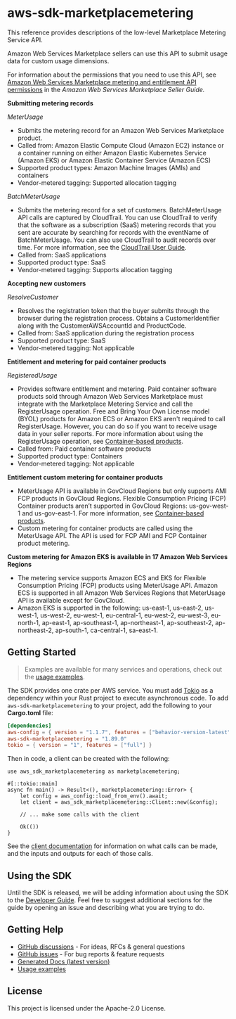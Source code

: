 # aws-sdk-marketplacemetering

This reference provides descriptions of the low-level Marketplace Metering Service API.

Amazon Web Services Marketplace sellers can use this API to submit usage data for custom usage dimensions.

For information about the permissions that you need to use this API, see [Amazon Web Services Marketplace metering and entitlement API permissions](https://docs.aws.amazon.com/marketplace/latest/userguide/iam-user-policy-for-aws-marketplace-actions.html) in the _Amazon Web Services Marketplace Seller Guide._

__Submitting metering records__

_MeterUsage_
  - Submits the metering record for an Amazon Web Services Marketplace product.
  - Called from: Amazon Elastic Compute Cloud (Amazon EC2) instance or a container running on either Amazon Elastic Kubernetes Service (Amazon EKS) or Amazon Elastic Container Service (Amazon ECS)
  - Supported product types: Amazon Machine Images (AMIs) and containers
  - Vendor-metered tagging: Supported allocation tagging

_BatchMeterUsage_
  - Submits the metering record for a set of customers. BatchMeterUsage API calls are captured by CloudTrail. You can use CloudTrail to verify that the software as a subscription (SaaS) metering records that you sent are accurate by searching for records with the eventName of BatchMeterUsage. You can also use CloudTrail to audit records over time. For more information, see the [CloudTrail User Guide](https://docs.aws.amazon.com/awscloudtrail/latest/userguide/cloudtrail-concepts.html).
  - Called from: SaaS applications
  - Supported product type: SaaS
  - Vendor-metered tagging: Supports allocation tagging

__Accepting new customers__

_ResolveCustomer_
  - Resolves the registration token that the buyer submits through the browser during the registration process. Obtains a CustomerIdentifier along with the CustomerAWSAccountId and ProductCode.
  - Called from: SaaS application during the registration process
  - Supported product type: SaaS
  - Vendor-metered tagging: Not applicable

__Entitlement and metering for paid container products__

_RegisteredUsage_
  - Provides software entitlement and metering. Paid container software products sold through Amazon Web Services Marketplace must integrate with the Marketplace Metering Service and call the RegisterUsage operation. Free and Bring Your Own License model (BYOL) products for Amazon ECS or Amazon EKS aren't required to call RegisterUsage. However, you can do so if you want to receive usage data in your seller reports. For more information about using the RegisterUsage operation, see [Container-based products](https://docs.aws.amazon.com/marketplace/latest/userguide/container-based-products.html).
  - Called from: Paid container software products
  - Supported product type: Containers
  - Vendor-metered tagging: Not applicable

__Entitlement custom metering for container products__
  - MeterUsage API is available in GovCloud Regions but only supports AMI FCP products in GovCloud Regions. Flexible Consumption Pricing (FCP) Container products aren’t supported in GovCloud Regions: us-gov-west-1 and us-gov-east-1. For more information, see [Container-based products](https://docs.aws.amazon.com/marketplace/latest/userguide/container-based-products.html).
  - Custom metering for container products are called using the MeterUsage API. The API is used for FCP AMI and FCP Container product metering.

__Custom metering for Amazon EKS is available in 17 Amazon Web Services Regions__
  - The metering service supports Amazon ECS and EKS for Flexible Consumption Pricing (FCP) products using MeterUsage API. Amazon ECS is supported in all Amazon Web Services Regions that MeterUsage API is available except for GovCloud.
  - Amazon EKS is supported in the following: us-east-1, us-east-2, us-west-1, us-west-2, eu-west-1, eu-central-1, eu-west-2, eu-west-3, eu-north-1, ap-east-1, ap-southeast-1, ap-northeast-1, ap-southeast-2, ap-northeast-2, ap-south-1, ca-central-1, sa-east-1.

## Getting Started

> Examples are available for many services and operations, check out the
> [usage examples](https://github.com/awsdocs/aws-doc-sdk-examples/tree/main/rustv1).

The SDK provides one crate per AWS service. You must add [Tokio](https://crates.io/crates/tokio)
as a dependency within your Rust project to execute asynchronous code. To add `aws-sdk-marketplacemetering` to
your project, add the following to your **Cargo.toml** file:

```toml
[dependencies]
aws-config = { version = "1.1.7", features = ["behavior-version-latest"] }
aws-sdk-marketplacemetering = "1.89.0"
tokio = { version = "1", features = ["full"] }
```

Then in code, a client can be created with the following:

```rust,no_run
use aws_sdk_marketplacemetering as marketplacemetering;

#[::tokio::main]
async fn main() -> Result<(), marketplacemetering::Error> {
    let config = aws_config::load_from_env().await;
    let client = aws_sdk_marketplacemetering::Client::new(&config);

    // ... make some calls with the client

    Ok(())
}
```

See the [client documentation](https://docs.rs/aws-sdk-marketplacemetering/latest/aws_sdk_marketplacemetering/client/struct.Client.html)
for information on what calls can be made, and the inputs and outputs for each of those calls.

## Using the SDK

Until the SDK is released, we will be adding information about using the SDK to the
[Developer Guide](https://docs.aws.amazon.com/sdk-for-rust/latest/dg/welcome.html). Feel free to suggest
additional sections for the guide by opening an issue and describing what you are trying to do.

## Getting Help

* [GitHub discussions](https://github.com/awslabs/aws-sdk-rust/discussions) - For ideas, RFCs & general questions
* [GitHub issues](https://github.com/awslabs/aws-sdk-rust/issues/new/choose) - For bug reports & feature requests
* [Generated Docs (latest version)](https://awslabs.github.io/aws-sdk-rust/)
* [Usage examples](https://github.com/awsdocs/aws-doc-sdk-examples/tree/main/rustv1)

## License

This project is licensed under the Apache-2.0 License.


